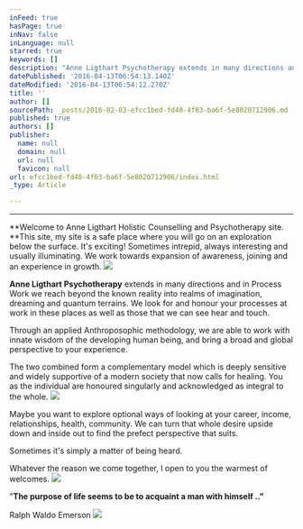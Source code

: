 ```yaml
---
inFeed: true
hasPage: true
inNav: false
inLanguage: null
starred: true
keywords: []
description: "Anne Ligthart Psychotherapy extends in many directions and in Process Work we reach beyond the known reality into realms of imagination, dreaming and quantum terrains. We look for and honour your processes at work in these places as well as those that we can see hear and touch.\_"
datePublished: '2016-04-13T06:54:13.140Z'
dateModified: '2016-04-13T06:54:12.270Z'
title: ''
author: []
sourcePath: _posts/2016-02-03-efcc1bed-fd40-4f03-ba6f-5e8020712906.md
published: true
authors: []
publisher:
  name: null
  domain: null
  url: null
  favicon: null
url: efcc1bed-fd40-4f03-ba6f-5e8020712906/index.html
_type: Article

---
```

****

**Welcome to Anne Ligthart Holistic Counselling and Psychotherapy site. **This site, my site is a safe place where you will go on an exploration below the surface. It's exciting! Sometimes intrepid, always interesting and usually illuminating.   We work towards expansion of awareness, joining and an experience in growth. ![](https://the-grid-user-content.s3-us-west-2.amazonaws.com/41941f81-d0c6-463e-bc60-4b37f8694a7a.jpg)

**Anne Ligthart Psychotherapy** extends in many directions and in Process Work we reach beyond the known reality into realms of imagination, dreaming and quantum terrains. We look for and honour your processes at work in these places as well as those that we can see hear and touch. 

Through an applied Anthroposophic methodology, we are able to work with innate wisdom of the developing human being, and bring a broad and global perspective to your experience. 

The two combined form a complementary model which is deeply sensitive and widely supportive of a modern society that now calls for healing. You as the individual are honoured singularly and acknowledged as integral to the whole. ![](https://the-grid-user-content.s3-us-west-2.amazonaws.com/89aa2df7-1604-40fc-acc7-b943b53b6524.jpg)

Maybe you want to explore optional ways of looking at your career, income, relationships, health, community. We can turn that whole desire upside down and inside out to find the prefect perspective that suits. 

Sometimes it's simply a matter of being heard. 

Whatever the reason we come together, I open to you the warmest of welcomes. ![](https://the-grid-user-content.s3-us-west-2.amazonaws.com/6ee8c4c7-c06a-44fd-be6e-d5e09c11f602.jpg)

"**The purpose of life seems to be to acquaint a man with himself .."**

Ralph Waldo Emerson
![](https://the-grid-user-content.s3-us-west-2.amazonaws.com/09aa0b81-6664-44aa-a3ca-1a144ecb1783.jpg)